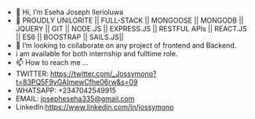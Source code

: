 - 👋 Hi, I’m Eseha Joseph Ilerioluwa
- 👀 PROUDLY UNILORITE ||  FULL-STACK  || MONGOOSE || MONGODB || JQUERY || GIT || NODE.JS || EXPRESS.JS || RESTFUL APIs || REACT.JS || ES6 || BOOSTRAP || SAILS.JS||
- 💞️ I’m looking to collaborate on any project of frontend and Backend.
- i am available for both internship and fulltime role.
- 📫 How to reach me ...
- TWITTER: https://twitter.com/_Jossymono?t=83PQ5F9yGAImewCfhe06rw&s=09
- WHATSAPP: +2347042549915
- EMAIL: josepheseha335@gmail.com
- LinkedIn:https://www.linkedin.com/in/jossymono
